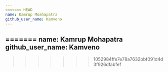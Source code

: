 ```yaml
---
<<<<<<< HEAD
name: Kamrup Moahapatra
github_user_name: Kamveno
---
```

=======
name: Kamrup Mohapatra
github_user_name: Kamveno
---
>>>>>>> 1052984ffe7e78a7632bbf091d4d3f926dfabfef

